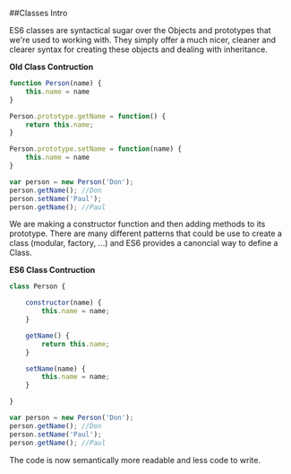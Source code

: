 ##Classes Intro

ES6 classes are syntactical sugar over the Objects and prototypes that we're used to working with. They simply offer a much nicer, cleaner and clearer syntax for creating these objects and dealing with inheritance.

**Old Class Contruction**

```javascript
function Person(name) {
    this.name = name
}

Person.prototype.getName = function() {
    return this.name;
}

Person.prototype.setName = function(name) {
    this.name = name
}

var person = new Person('Don');
person.getName(); //Don
person.setName('Paul');
person.getName(); //Paul
```

We are making a constructor function and then adding methods to its prototype. There are many different patterns that could be use to create a class (modular, factory, ...) and ES6 provides a canoncial way to define a Class.

**ES6 Class Contruction**

```javascript
class Person {

    constructor(name) {
        this.name = name;
    }

    getName() {
        return this.name;
    }

    setName(name) {
        this.name = name;
    }

}

var person = new Person('Don');
person.getName(); //Don
person.setName('Paul');
person.getName(); //Paul
```

The code is now semantically more readable and less code to write.